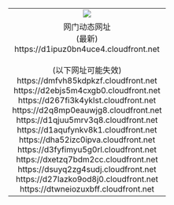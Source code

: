﻿<table>
  <tr></tr>
  <tr><td colspan=2 align=center><img src="https://d1ipuz0bn4uce4.cloudfront.net/Up/oGate.jpg" /></td></tr>
  <tr><td colspan=2 align=center>网门动态网址<br/>(最新)
<br>https://d1ipuz0bn4uce4.cloudfront.net
<br/><br/>(以下网址可能失效)
<br>https://dmfvh85kdpkzf.cloudfront.net
<br>https://d2ebjs5m4cxgb0.cloudfront.net
<br>https://d267fi3k4yklst.cloudfront.net
<br>https://d2q8mp0eauwjg8.cloudfront.net
<br>https://d1qjuu5mrv3q8.cloudfront.net
<br>https://d1aqufynkv8k1.cloudfront.net
<br>https://dha52izc0ipva.cloudfront.net
<br>https://d3fyfimyu5g0rl.cloudfront.net
<br>https://dxetzq7bdm2cc.cloudfront.net
<br>https://dsuyq2zg4sudj.cloudfront.net
<br>https://d27lazko9od8j0.cloudfront.net
<br>https://dtwneiozuxbff.cloudfront.net
    </td>
  </tr>
</table>
